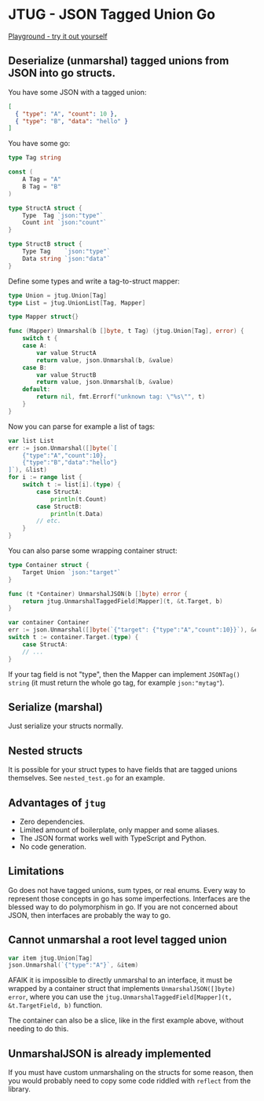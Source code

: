 JTUG - JSON Tagged Union Go
===========================

[Playground - try it out yourself](https://go.dev/play/p/lAXzITidjBo)

Deserialize (unmarshal) tagged unions from JSON into go structs.
----------------------------------------------------------------

You have some JSON with a tagged union:

```json
[
  { "type": "A", "count": 10 },
  { "type": "B", "data": "hello" }
]
```

You have some go:

```go
type Tag string

const (
	A Tag = "A"
	B Tag = "B"
)

type StructA struct {
	Type  Tag `json:"type"`
	Count int `json:"count"`
}

type StructB struct {
	Type Tag    `json:"type"`
	Data string `json:"data"`
}
```

Define some types and write a tag-to-struct mapper:

```go
type Union = jtug.Union[Tag]
type List = jtug.UnionList[Tag, Mapper]

type Mapper struct{}

func (Mapper) Unmarshal(b []byte, t Tag) (jtug.Union[Tag], error) {
	switch t {
	case A:
		var value StructA
		return value, json.Unmarshal(b, &value)
	case B:
		var value StructB
		return value, json.Unmarshal(b, &value)
	default:
		return nil, fmt.Errorf("unknown tag: \"%s\"", t)
	}
}
```

Now you can parse for example a list of tags:

```go
var list List
err := json.Unmarshal([]byte(`[
    {"type":"A","count":10},
    {"type":"B","data":"hello"}
]`), &list)
for i := range list {
    switch t := list[i].(type) {
        case StructA:
            println(t.Count)
        case StructB:
            println(t.Data)
        // etc.
    }
}
```

You can also parse some wrapping container struct:

```go
type Container struct {
    Target Union `json:"target"`
}

func (t *Container) UnmarshalJSON(b []byte) error {
    return jtug.UnmarshalTaggedField[Mapper](t, &t.Target, b)
}

var container Container
err := json.Unmarshal([]byte(`{"target": {"type":"A","count":10}}`), &container)
switch t := container.Target.(type) {
    case StructA:
    // ...
}
```

If your tag field is not "type", then the Mapper can implement `JSONTag() string` (it must return the whole go tag, for example `json:"mytag"`).

Serialize (marshal)
-------------------

Just serialize your structs normally.

Nested structs
--------------

It is possible for your struct types to have fields that are tagged unions themselves.
See `nested_test.go` for an example.

Advantages of `jtug`
--------------------

* Zero dependencies.
* Limited amount of boilerplate, only mapper and some aliases.
* The JSON format works well with TypeScript and Python.
* No code generation.

Limitations
-----------

Go does not have tagged unions, sum types, or real enums.
Every way to represent those concepts in go has some imperfections.
Interfaces are the blessed way to do polymorphism in go.
If you are not concerned about JSON, then interfaces are probably the way to go.

Cannot unmarshal a root level tagged union
------------------------------------------

```go
var item jtug.Union[Tag]
json.Unmarshal(`{"type":"A"}`, &item)
```

AFAIK it is impossible to directly unmarshal to an interface, it must be wrapped by a container struct that implements `UnmarshalJSON([]byte) error`, where you can use the `jtug.UnmarshalTaggedField[Mapper](t, &t.TargetField, b)` function.

The container can also be a slice, like in the first example above, without needing to do this.

UnmarshalJSON is already implemented
------------------------------------

If you must have custom unmarshaling on the structs for some reason, then you would probably need to copy some code riddled with `reflect` from the library.
